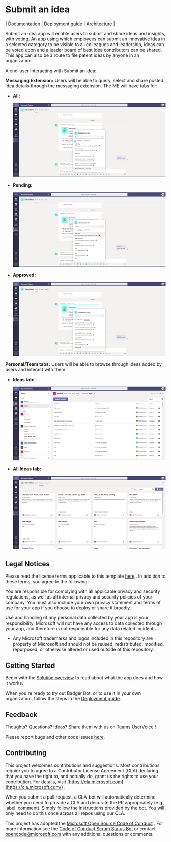 # Submit an idea

| [Documentation](/wiki) | [Deployment guide](/wiki/Deployment-guide.md) | [Architecture](/wiki/Solution-Overview.md) |

Submit an idea app will enable users to submit and share ideas and insights, with voting. An app using which employees can submit an innovative idea in a selected category to be visible to all colleagues and leadership, ideas can be voted upon and a leader board of best idea contributors can be shared. This app can also be a route to file patent ideas by anyone in an organization.

A end-user interacting with Submit an idea:

**Messaging Extension:** Users will be able to query, select and share posted idea details through the messaging extension. The ME will have tabs for:	

- **All:**

	![All](/wiki/images/All.png)
  
- **Pending:**

	![Pending](/wiki/images/Pending.png)

- **Approved:**

	![Approved](/wiki/images/Approved.png)

**Personal/Team tabs:** Users will be able to browse through ideas added by users and interact with them.

- **Ideas tab:**

	![Ideas tab](/wiki/images/Ideas.png)

- **All Ideas tab:**

	![All ideas tab](/wiki/images/AllIdeas.png)

## Legal Notices

Please read the license terms applicable to this template [here](https://github.com/OfficeDev/microsoft-teams-apps-submitanidea/blob/master/LICENSE) . In addition to these terms, you agree to the following:

You are responsible for complying with all applicable privacy and security regulations, as well as all internal privacy and security policies of your company. You must also include your own privacy statement and terms of use for your app if you choose to deploy or share it broadly.

Use and handling of any personal data collected by your app is your responsibility. Microsoft will not have any access to data collected through your app, and therefore is not responsible for any data related incidents.

- Any Microsoft trademarks and logos included in this repository are property of Microsoft and should not be reused, redistributed, modified, repurposed, or otherwise altered or used outside of this repository.

## Getting Started
Begin with the [Solution overview](https://github.com/OfficeDev/microsoft-teams-apps-submitanidea/wiki/Solution-overview) to read about what the app does and how it works.

When you're ready to try out Badger Bot, or to use it in your own organization, follow the steps in the [Deployment guide](https://github.com/OfficeDev/microsoft-teams-apps-submitanidea/wiki/Deployment-guide).

## Feedback
Thoughts? Questions? Ideas? Share them with us on [Teams UserVoice](https://microsoftteams.uservoice.com/forums/555103-public) !

Please report bugs and other code issues [here](https://github.com/OfficeDev/microsoft-teams-apps-submitanidea/wiki/Deployment-guide).

## Contributing
This project welcomes contributions and suggestions. Most contributions require you to agree to a Contributor License Agreement (CLA) declaring that you have the right to, and actually do, grant us the rights to use your contribution. For details, visit [https://cla.microsoft.com](https://cla.microsoft.com/) .

When you submit a pull request, a CLA-bot will automatically determine whether you need to provide a CLA and decorate the PR appropriately (e.g., label, comment). Simply follow the instructions provided by the bot. You will only need to do this once across all repos using our CLA.

This project has adopted the [Microsoft Open Source Code of Conduct](https://opensource.microsoft.com/codeofconduct/) . For more information see the [Code of Conduct Scrum Status Bot]([https://opensource.microsoft.com/codeofconduct/Scrum](https://opensource.microsoft.com/codeofconduct/Scrum)) or contact [opencode@microsoft.com](mailto:opencode@microsoft.com) with any additional questions or comments.